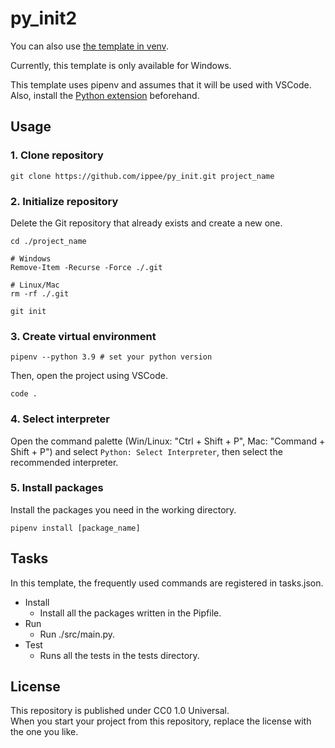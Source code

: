 # py_init2

You can also use [the template in venv](https://github.com/ippee/py_init).

Currently, this template is only available for Windows.

This template uses pipenv and assumes that it will be used with VSCode.  
Also, install the [Python extension](https://marketplace.visualstudio.com/items?itemName=ms-python.python) beforehand.

## Usage

### 1. Clone repository

```
git clone https://github.com/ippee/py_init.git project_name
```

### 2. Initialize repository

Delete the Git repository that already exists and create a new one.

```
cd ./project_name

# Windows
Remove-Item -Recurse -Force ./.git

# Linux/Mac
rm -rf ./.git

git init
```

### 3. Create virtual environment

```
pipenv --python 3.9 # set your python version
```

Then, open the project using VSCode.

```
code .
```

### 4. Select interpreter

Open the command palette (Win/Linux: "Ctrl + Shift + P", Mac: "Command + Shift + P") and select `Python: Select Interpreter`, then select the recommended interpreter.

### 5. Install packages

Install the packages you need in the working directory.

`pipenv install [package_name]`

## Tasks

In this template, the frequently used commands are registered in tasks.json.

- Install
  - Install all the packages written in the Pipfile.
- Run
  - Run ./src/main.py.
- Test
  - Runs all the tests in the tests directory.

## License

This repository is published under CC0 1.0 Universal.  
When you start your project from this repository, replace the license with the one you like.
